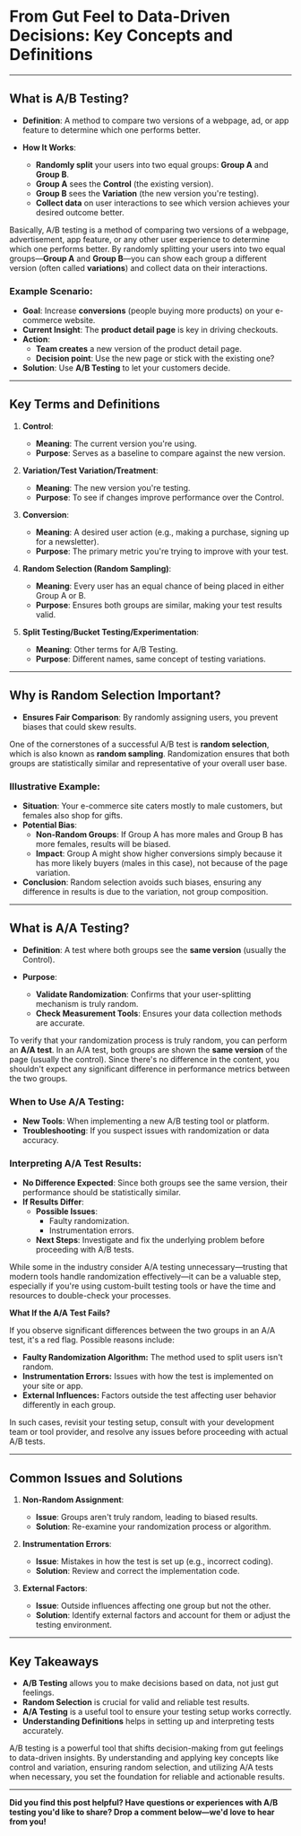 # From Gut Feel to Data-Driven Decisions: Key Concepts and Definitions
---

## **What is A/B Testing?**

- **Definition**: A method to compare two versions of a webpage, ad, or app feature to determine which one performs better.

- **How It Works**:
  - **Randomly split** your users into two equal groups: **Group A** and **Group B**.
  - **Group A** sees the **Control** (the existing version).
  - **Group B** sees the **Variation** (the new version you're testing).
  - **Collect data** on user interactions to see which version achieves your desired outcome better.

Basically, A/B testing is a method of comparing two versions of a webpage, advertisement, app feature, or any other user experience to determine which one performs better. By randomly splitting your users into two equal groups—**Group A** and **Group B**—you can show each group a different version (often called **variations**) and collect data on their interactions.

### **Example Scenario**:

- **Goal**: Increase **conversions** (people buying more products) on your e-commerce website.
- **Current Insight**: The **product detail page** is key in driving checkouts.
- **Action**:
  - **Team creates** a new version of the product detail page.
  - **Decision point**: Use the new page or stick with the existing one?
- **Solution**: Use **A/B Testing** to let your customers decide.

---

## **Key Terms and Definitions**

1. **Control**:
   - **Meaning**: The current version you're using.
   - **Purpose**: Serves as a baseline to compare against the new version.

2. **Variation/Test Variation/Treatment**:
   - **Meaning**: The new version you're testing.
   - **Purpose**: To see if changes improve performance over the Control.

3. **Conversion**:
   - **Meaning**: A desired user action (e.g., making a purchase, signing up for a newsletter).
   - **Purpose**: The primary metric you're trying to improve with your test.

4. **Random Selection (Random Sampling)**:
   - **Meaning**: Every user has an equal chance of being placed in either Group A or B.
   - **Purpose**: Ensures both groups are similar, making your test results valid.

5. **Split Testing/Bucket Testing/Experimentation**:
   - **Meaning**: Other terms for A/B Testing.
   - **Purpose**: Different names, same concept of testing variations.

---

## **Why is Random Selection Important?**

- **Ensures Fair Comparison**: By randomly assigning users, you prevent biases that could skew results.

One of the cornerstones of a successful A/B test is **random selection**, which is also known as **random sampling**. 
Randomization ensures that both groups are statistically similar and representative of your overall user base.

### **Illustrative Example**:

- **Situation**: Your e-commerce site caters mostly to male customers, but females also shop for gifts.
- **Potential Bias**:
  - **Non-Random Groups**: If Group A has more males and Group B has more females, results will be biased.
  - **Impact**: Group A might show higher conversions simply because it has more likely buyers (males in this case), not because of the page variation.
- **Conclusion**: Random selection avoids such biases, ensuring any difference in results is due to the variation, not group composition.

---

## **What is A/A Testing?**

- **Definition**: A test where both groups see the **same version** (usually the Control).

- **Purpose**:
  - **Validate Randomization**: Confirms that your user-splitting mechanism is truly random.
  - **Check Measurement Tools**: Ensures your data collection methods are accurate.

To verify that your randomization process is truly random, you can perform an **A/A test**. 
In an A/A test, both groups are shown the **same version** of the page (usually the control). 
Since there's no difference in the content, you shouldn't expect any significant difference in performance metrics between the two groups.

### **When to Use A/A Testing**:

- **New Tools**: When implementing a new A/B testing tool or platform.
- **Troubleshooting**: If you suspect issues with randomization or data accuracy.

### **Interpreting A/A Test Results**:

- **No Difference Expected**: Since both groups see the same version, their performance should be statistically similar.
- **If Results Differ**:
  - **Possible Issues**:
    - Faulty randomization.
    - Instrumentation errors.
  - **Next Steps**: Investigate and fix the underlying problem before proceeding with A/B tests.

While some in the industry consider A/A testing unnecessary—trusting that modern tools handle randomization effectively—it can be a valuable step, especially if you're using custom-built testing tools or have the time and resources to double-check your processes.

**What If the A/A Test Fails?**

If you observe significant differences between the two groups in an A/A test, it's a red flag. Possible reasons include:

- **Faulty Randomization Algorithm:** The method used to split users isn't random.
- **Instrumentation Errors:** Issues with how the test is implemented on your site or app.
- **External Influences:** Factors outside the test affecting user behavior differently in each group.

In such cases, revisit your testing setup, consult with your development team or tool provider, and resolve any issues before proceeding with actual A/B tests.

---

## **Common Issues and Solutions**

1. **Non-Random Assignment**:
   - **Issue**: Groups aren't truly random, leading to biased results.
   - **Solution**: Re-examine your randomization process or algorithm.

2. **Instrumentation Errors**:
   - **Issue**: Mistakes in how the test is set up (e.g., incorrect coding).
   - **Solution**: Review and correct the implementation code.

3. **External Factors**:
   - **Issue**: Outside influences affecting one group but not the other.
   - **Solution**: Identify external factors and account for them or adjust the testing environment.

---

## **Key Takeaways**

- **A/B Testing** allows you to make decisions based on data, not just gut feelings.
- **Random Selection** is crucial for valid and reliable test results.
- **A/A Testing** is a useful tool to ensure your testing setup works correctly.
- **Understanding Definitions** helps in setting up and interpreting tests accurately.

A/B testing is a powerful tool that shifts decision-making from gut feelings to data-driven insights. By understanding and applying key concepts like control and variation, ensuring random selection, and utilizing A/A tests when necessary, you set the foundation for reliable and actionable results.

---

**Did you find this post helpful? Have questions or experiences with A/B testing you'd like to share? Drop a comment below—we'd love to hear from you!**

